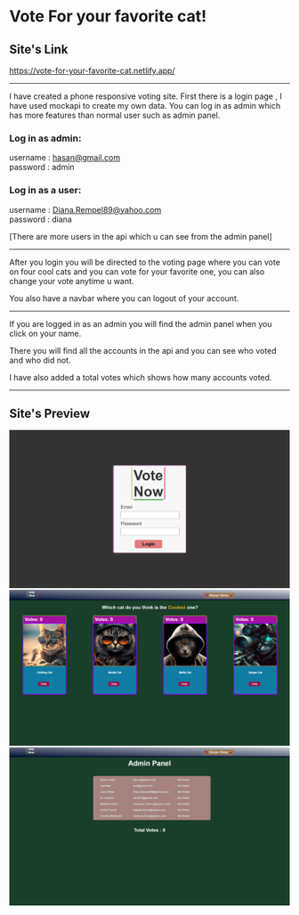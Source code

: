 # Vote For your favorite cat!

## Site's Link

https://vote-for-your-favorite-cat.netlify.app/

---

I have created a phone responsive voting site.
First there is a login page , I have used mockapi to create my own data.
You can log in as admin which has more features than normal user such as admin panel.

### Log in as admin:

username : hasan@gmail.com
<br>
password : admin

### Log in as a user:

username : Diana.Rempel89@yahoo.com
<br>
password : diana

[There are more users in the api which u can see from the admin panel]

---

After you login you will be directed to the voting page where you can
vote on four cool cats and you can vote for your favorite one,
you can also change your vote anytime u want.

You also have a navbar where you can logout of your account.

---

If you are logged in as an admin you will find the admin panel when
you click on your name.

There you will find all the accounts in the api and you can see
who voted and who did not.

I have also added a total votes which shows how many accounts voted.

---

## Site's Preview

![Alt text](/src/assets/login.png)
![Alt text](/src/assets/voting-page.png)
![Alt text](/src/assets/admin.png)
